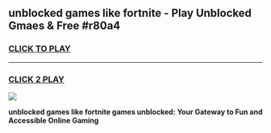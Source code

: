 
## unblocked games like fortnite - Play Unblocked Gmaes & Free #r80a4
<h3>
<a href="https://premium.freeplayer.one?title=unblocked_games_like_fortnite&ref=01M">CLICK TO PLAY</a></h3>
<hr>

<h3>
<a href="https://premium.freeplayer.one?title=unblocked_games_like_fortnite&ref=01M">CLICK 2 PLAY</a>
  
</h3>

<a href="https://premium.freeplayer.one?title=unblocked_games_like_fortnite&ref=01M"><img src="https://clearcache.store/games.png"></a>


**unblocked games like fortnite games unblocked: Your Gateway to Fun and Accessible Online Gaming**
